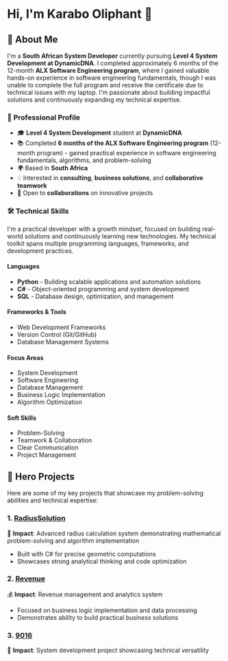 # Hi, I'm Karabo Oliphant 👋
## 🚀 About Me
I'm a **South African System Developer** currently pursuing **Level 4 System Development at DynamicDNA**. I completed approximately 6 months of the 12-month **ALX Software Engineering program**, where I gained valuable hands-on experience in software engineering fundamentals, though I was unable to complete the full program and receive the certificate due to technical issues with my laptop. I'm passionate about building impactful solutions and continuously expanding my technical expertise.

### 💼 Professional Profile
- 🎓 **Level 4 System Development** student at **DynamicDNA**
- 📚 Completed **6 months of the ALX Software Engineering program** (12-month program) - gained practical experience in software engineering fundamentals, algorithms, and problem-solving
- 🌍 Based in **South Africa**
- 💡 Interested in **consulting**, **business solutions**, and **collaborative teamwork**
- 🤝 Open to **collaborations** on innovative projects

### 🛠️ Technical Skills
I'm a practical developer with a growth mindset, focused on building real-world solutions and continuously learning new technologies. My technical toolkit spans multiple programming languages, frameworks, and development practices.

#### Languages
- **Python** - Building scalable applications and automation solutions
- **C#** - Object-oriented programming and system development
- **SQL** - Database design, optimization, and management

#### Frameworks & Tools
- Web Development Frameworks
- Version Control (Git/GitHub)
- Database Management Systems

#### Focus Areas
- System Development
- Software Engineering
- Database Management
- Business Logic Implementation
- Algorithm Optimization

#### Soft Skills
- Problem-Solving
- Teamwork & Collaboration
- Clear Communication
- Project Management

## 🏅 Hero Projects
Here are some of my key projects that showcase my problem-solving abilities and technical expertise:

### 1. [RadiusSolution](https://github.com/DynamicKarabo/RadiusSolution)
🎯 **Impact**: Advanced radius calculation system demonstrating mathematical problem-solving and algorithm implementation
- Built with C# for precise geometric computations
- Showcases strong analytical thinking and code optimization

### 2. [Revenue](https://github.com/DynamicKarabo/Revenue)
💰 **Impact**: Revenue management and analytics system
- Focused on business logic implementation and data processing
- Demonstrates ability to build practical business solutions

### 3. [9016](https://github.com/DynamicKarabo/9016)
🔧 **Impact**: System development project showcasing technical versatility
